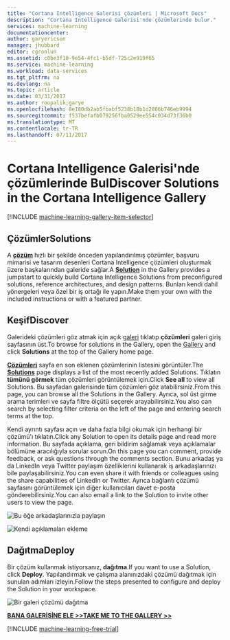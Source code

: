 ```yaml
---
title: "Cortana Intelligence Galerisi çözümleri | Microsoft Docs"
description: "Cortana Intelligence Galerisi'nde çözümlerinde bulur."
services: machine-learning
documentationcenter: 
author: garyericson
manager: jhubbard
editor: cgronlun
ms.assetid: c0be3f10-9e54-4fc1-b5df-725c2e919f65
ms.service: machine-learning
ms.workload: data-services
ms.tgt_pltfrm: na
ms.devlang: na
ms.topic: article
ms.date: 03/31/2017
ms.author: roopalik;garye
ms.openlocfilehash: 8e180db2ab5fbabf5238b18b1d2866b746eb9994
ms.sourcegitcommit: f537befafb079256fba0529ee554c034d73f36b0
ms.translationtype: MT
ms.contentlocale: tr-TR
ms.lasthandoff: 07/11/2017
---
```

# <a name="discover-solutions-in-the-cortana-intelligence-gallery"></a><span data-ttu-id="dd256-103">Cortana Intelligence Galerisi'nde çözümlerinde Bul</span><span class="sxs-lookup"><span data-stu-id="dd256-103">Discover Solutions in the Cortana Intelligence Gallery</span></span>
[!INCLUDE [machine-learning-gallery-item-selector](../../includes/machine-learning-gallery-item-selector.md)]

## <a name="solutions"></a><span data-ttu-id="dd256-104">Çözümler</span><span class="sxs-lookup"><span data-stu-id="dd256-104">Solutions</span></span>
<span data-ttu-id="dd256-105">A  **[çözüm](https://gallery.cortanaintelligence.com/solutions)**  hızlı bir şekilde önceden yapılandırılmış çözümler, başvuru mimarisi ve tasarım desenleri Cortana Intelligence çözümleri oluşturmak üzere başkalarından galeride sağlar.</span><span class="sxs-lookup"><span data-stu-id="dd256-105">A **[Solution](https://gallery.cortanaintelligence.com/solutions)** in the Gallery provides a jumpstart to quickly build Cortana Intelligence Solutions from preconfigured solutions, reference architectures, and design patterns.</span></span>
<span data-ttu-id="dd256-106">Bunları kendi dahil yönergeleri veya özel bir iş ortağı ile yapın.</span><span class="sxs-lookup"><span data-stu-id="dd256-106">Make them your own with the included instructions or with a featured partner.</span></span>  

## <a name="discover"></a><span data-ttu-id="dd256-107">Keşif</span><span class="sxs-lookup"><span data-stu-id="dd256-107">Discover</span></span>
  <span data-ttu-id="dd256-108">Galerideki çözümleri göz atmak için açık [galeri](http://gallery.cortanaintelligence.com) tıklatıp **çözümleri** galeri giriş sayfasının üst.</span><span class="sxs-lookup"><span data-stu-id="dd256-108">To browse for solutions in the Gallery, open the [Gallery](http://gallery.cortanaintelligence.com) and click **Solutions** at the top of the Gallery home page.</span></span>

 <span data-ttu-id="dd256-109"> **[Çözümleri](https://gallery.cortanaintelligence.com/solutions)**  sayfa en son eklenen çözümlerinin listesini görüntüler.</span><span class="sxs-lookup"><span data-stu-id="dd256-109">The **[Solutions](https://gallery.cortanaintelligence.com/solutions)** page displays a list of the most recently added Solutions.</span></span>
<span data-ttu-id="dd256-110">Tıklatın **tümünü görmek** tüm çözümleri görüntülemek için.</span><span class="sxs-lookup"><span data-stu-id="dd256-110">Click **See all** to view all Solutions.</span></span>
<span data-ttu-id="dd256-111">Bu sayfadan galerisinde tüm çözümleri göz atabilirsiniz.</span><span class="sxs-lookup"><span data-stu-id="dd256-111">From this page, you can browse all the Solutions in the Gallery.</span></span> <span data-ttu-id="dd256-112">Ayrıca, sol üst girme arama terimleri ve sayfa filtre ölçütü seçerek arayabilirsiniz.</span><span class="sxs-lookup"><span data-stu-id="dd256-112">You also can search by selecting filter criteria on the left of the page and entering search terms at the top.</span></span>

 <span data-ttu-id="dd256-113">Kendi ayrıntı sayfası açın ve daha fazla bilgi okumak için herhangi bir çözümü'ı tıklatın.</span><span class="sxs-lookup"><span data-stu-id="dd256-113">Click any Solution to open its details page and read more information.</span></span> <span data-ttu-id="dd256-114">Bu sayfada açıklama, geri bildirim sağlamak veya açıklamalar bölümüne aracılığıyla sorular sorun.</span><span class="sxs-lookup"><span data-stu-id="dd256-114">On this page you can comment, provide feedback, or ask questions through the comments section.</span></span> <span data-ttu-id="dd256-115">Bunu arkadaş ya da LinkedIn veya Twitter paylaşım özelliklerini kullanarak iş arkadaşlarınızı bile paylaşabilirsiniz.</span><span class="sxs-lookup"><span data-stu-id="dd256-115">You can even share it with friends or colleagues using the share capabilities of LinkedIn or Twitter.</span></span> <span data-ttu-id="dd256-116">Ayrıca bağlantı çözümü sayfasını görüntülemek için diğer kullanıcıları davet e-posta gönderebilirsiniz.</span><span class="sxs-lookup"><span data-stu-id="dd256-116">You can also email a link to the Solution to invite other users to view the page.</span></span>

![Bu öğe arkadaşlarınızla paylaşın](media/machine-learning-gallery-how-to-use-contribute-publish/share-links.png)

![Kendi açıklamaları ekleme](media/machine-learning-gallery-how-to-use-contribute-publish/comments.png)

## <a name="deploy"></a><span data-ttu-id="dd256-119">Dağıtma</span><span class="sxs-lookup"><span data-stu-id="dd256-119">Deploy</span></span>
<span data-ttu-id="dd256-120">Bir çözüm kullanmak istiyorsanız, **dağıtma**.</span><span class="sxs-lookup"><span data-stu-id="dd256-120">If you want to use a Solution, click **Deploy**.</span></span> <span data-ttu-id="dd256-121">Yapılandırmak ve çalışma alanınızdaki çözümü dağıtmak için sunulan adımları izleyin.</span><span class="sxs-lookup"><span data-stu-id="dd256-121">Follow the steps presented to configure and deploy the Solution in your workspace.</span></span>

![Bir galeri çözümü dağıtma](media/machine-learning-gallery-solutions/deploy-solution.png)

<span data-ttu-id="dd256-123">**[BANA GALERİSİNE ELE >>](http://gallery.cortanaintelligence.com)**</span><span class="sxs-lookup"><span data-stu-id="dd256-123">**[TAKE ME TO THE GALLERY >>](http://gallery.cortanaintelligence.com)**</span></span>

[!INCLUDE [machine-learning-free-trial](../../includes/machine-learning-free-trial.md)]

